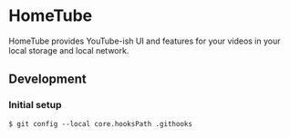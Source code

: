 # HomeTube

HomeTube provides YouTube-ish UI and features for your videos in your local storage and local network.

## Development

### Initial setup

```
$ git config --local core.hooksPath .githooks
```
